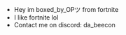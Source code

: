 - Hey im boxed_by_OPツ from fortnite
- I like fortnite lol
-  Contact me on discord: da_beecon



<!---
getboxedlol69/getboxedlol69 is a ✨ special ✨ repository because its `README.md` (this file) appears on your GitHub profile.
You can click the Preview link to take a look at your changes.
--->
